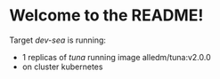 
# Welcome to the README!

Target *dev-sea* is running:

* 1 replicas of *tuna* running image alledm/tuna:v2.0.0 
* on cluster kubernetes